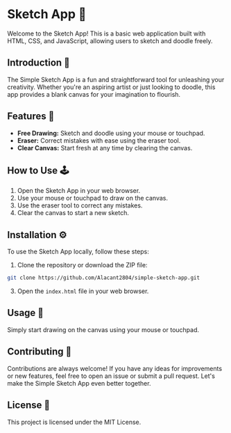 # Sketch App 🎨

Welcome to the Sketch App! This is a basic web application built with HTML, CSS, and JavaScript, allowing users to sketch and doodle freely.

## Introduction 🚀

The Simple Sketch App is a fun and straightforward tool for unleashing your creativity. Whether you're an aspiring artist or just looking to doodle, this app provides a blank canvas for your imagination to flourish.

## Features 🌟

- **Free Drawing:** Sketch and doodle using your mouse or touchpad.
- **Eraser:** Correct mistakes with ease using the eraser tool.
- **Clear Canvas:** Start fresh at any time by clearing the canvas.

## How to Use 🕹️

1. Open the Sketch App in your web browser.
2. Use your mouse or touchpad to draw on the canvas.
3. Use the eraser tool to correct any mistakes.
4. Clear the canvas to start a new sketch.

## Installation ⚙️

To use the Sketch App locally, follow these steps:

1. Clone the repository or download the ZIP file:
```bash
git clone https://github.com/Alacant2804/simple-sketch-app.git
```

3. Open the `index.html` file in your web browser.

## Usage 🎲

Simply start drawing on the canvas using your mouse or touchpad.

## Contributing 🤝

Contributions are always welcome! If you have any ideas for improvements or new features, feel free to open an issue or submit a pull request. Let's make the Simple Sketch App even better together.

## License 📄

This project is licensed under the MIT License.
